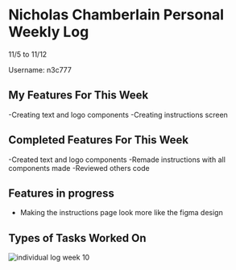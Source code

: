 # Nicholas Chamberlain Personal Weekly Log

11/5 to 11/12

Username: n3c777

## My Features For This Week

-Creating text and logo components
-Creating instructions screen

## Completed Features For This Week

-Created text and logo components
-Remade instructions with all components made
-Reviewed others code

## Features in progress

- Making the instructions page look more like the figma design

## Types of Tasks Worked On

![individual log week 10](https://i.postimg.cc/YCxnCT1X/Nov-12.png)
